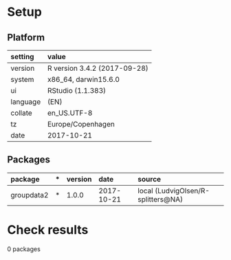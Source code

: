 # Setup

## Platform

|setting  |value                        |
|:--------|:----------------------------|
|version  |R version 3.4.2 (2017-09-28) |
|system   |x86_64, darwin15.6.0         |
|ui       |RStudio (1.1.383)            |
|language |(EN)                         |
|collate  |en_US.UTF-8                  |
|tz       |Europe/Copenhagen            |
|date     |2017-10-21                   |

## Packages

|package    |*  |version |date       |source                             |
|:----------|:--|:-------|:----------|:----------------------------------|
|groupdata2 |*  |1.0.0   |2017-10-21 |local (LudvigOlsen/R-splitters@NA) |

# Check results

0 packages




